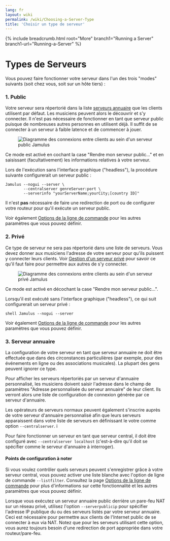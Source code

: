 ```yaml
---
lang: fr
layout: wiki
permalink: /wiki/Choosing-a-Server-Type
title: 'Choisir un type de serveur'
---
```


{% include breadcrumb.html root="More" branch1="Running a Server" branch1-url="Running-a-Server" %}

# Types de Serveurs

Vous pouvez faire fonctionner votre serveur dans l'un des trois "modes" suivants (soit chez vous, soit sur un hôte tiers) :

### 1. Public

Votre serveur sera répertorié dans la liste [serveurs annuaire](Directory-Servers) que les clients utilisent par défaut. Les musiciens peuvent alors le découvrir et s'y connecter. Il n'est pas nécessaire de fonctionner en tant que serveur public puisque de nombreuses autres personnes en utilisent déjà. Il suffit de se connecter à un serveur à faible latence et de commencer à jouer.

<figure><img src="{{site.url}}/assets/img/fr-screenshots/diagram-public-server.png" loading="lazy" alt="Diagramme des connexions entre clients au sein d'un serveur public Jamulus"></figure>

Ce mode est activé en cochant la case "Rendre mon serveur public..." et en saisissant (facultativement) les informations relatives à votre serveur.

Lors de l'exécution sans l'interface graphique ("headless"), la procédure suivante configurerait un serveur public :

~~~
Jamulus --nogui --server \
        --centralserver genreServer:port \
        --serverinfo "yourServerName;yourCity;[country ID]"
~~~

Il n'est **pas** nécessaire de faire une redirection de port ou de configurer votre routeur pour qu'il exécute un serveur public.

Voir également [Options de la ligne de commande](Command-Line-Options) pour les autres paramètres que vous pouvez définir.


### 2. Privé

Ce type de serveur ne sera pas répertorié dans une liste de serveurs. Vous devez donner aux musiciens l'adresse de votre serveur pour qu'ils puissent y connecter leurs clients. Voir [Gestion d'un serveur privé](Running-a-Private-Server) pour savoir ce qu'il faut faire pour permettre aux autres de s'y connecter.

<figure><img src="{{site.url}}/assets/img/fr-screenshots/diagram-private-server.png" loading="lazy" alt="Diagramme des connexions entre clients au sein d'un serveur privé Jamulus"></figure>

Ce mode est activé en décochant la case "Rendre mon serveur public...".

Lorsqu'il est exécuté sans l'interface graphique ("headless"), ce qui suit configurerait un serveur privé :

```shell Jamulus --nogui --server ```

Voir également [Options de la ligne de commande](Command-Line-Options) pour les autres paramètres que vous pouvez définir.

### 3. Serveur annuaire

La configuration de votre serveur en tant que serveur annuaire ne doit être effectuée que dans des circonstances particulières (par exemple, pour des événements en ligne ou des associations musicales). La plupart des gens peuvent ignorer ce type.

Pour afficher les serveurs répertoriés par un serveur d'annuaire personnalisé, les musiciens doivent saisir l'adresse dans le champ de paramètres "Adresse personnalisée du serveur annuaire" de leur client. Ils verront alors une liste de configuration de connexion générée par ce serveur d'annuaire.

Les opérateurs de serveurs normaux peuvent également s'inscrire auprès de votre serveur d'annuaire personnalisé afin que leurs serveurs apparaissent dans votre liste de serveurs en définissant le votre comme option `--centralserver`. i

Pour faire fonctionner un serveur en tant que serveur central, il doit être configuré avec `--centralserver localhost` (c'est-à-dire qu'il doit se spécifier comme le serveur d'annuaire à interroger).

#### Points de configuration à noter

Si vous voulez contrôler quels serveurs peuvent s'enregistrer grâce à votre serveur central, vous pouvez activer une liste blanche avec l'option de ligne de commande `--listfilter`. Consultez la page [Options de la ligne de commande](Command-Line-Options) pour plus d'informations sur cette fonctionnalité et les autres paramètres que vous pouvez définir.

Lorsque vous exécutez un serveur annuaire public derrière un pare-feu NAT sur un réseau privé, utilisez l'option `--serverpublicip` pour spécifier l'adresse IP publique du ou des serveurs listés par votre serveur annuaire. Ceci est nécessaire pour permettre aux clients de l'Internet public de se connecter à eux via NAT. Notez que pour les serveurs utilisant cette option, vous aurez toujours besoin d'une redirection de port appropriée dans votre routeur/pare-feu.
